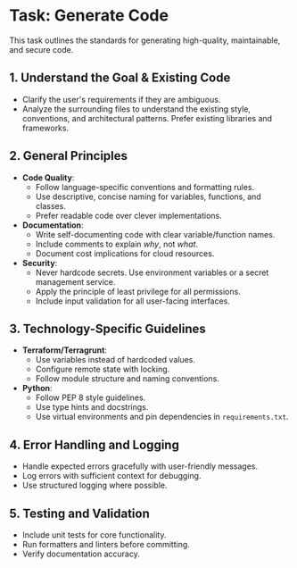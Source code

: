 # Task: Generate Code

This task outlines the standards for generating high-quality, maintainable, and secure code.

## 1. Understand the Goal & Existing Code

- Clarify the user's requirements if they are ambiguous.
- Analyze the surrounding files to understand the existing style, conventions, and architectural patterns. Prefer existing libraries and frameworks.

## 2. General Principles

- **Code Quality**:
  - Follow language-specific conventions and formatting rules.
  - Use descriptive, concise naming for variables, functions, and classes.
  - Prefer readable code over clever implementations.
- **Documentation**:
  - Write self-documenting code with clear variable/function names.
  - Include comments to explain *why*, not *what*.
  - Document cost implications for cloud resources.
- **Security**:
  - Never hardcode secrets. Use environment variables or a secret management service.
  - Apply the principle of least privilege for all permissions.
  - Include input validation for all user-facing interfaces.

## 3. Technology-Specific Guidelines

- **Terraform/Terragrunt**:
  - Use variables instead of hardcoded values.
  - Configure remote state with locking.
  - Follow module structure and naming conventions.
- **Python**:
  - Follow PEP 8 style guidelines.
  - Use type hints and docstrings.
  - Use virtual environments and pin dependencies in `requirements.txt`.

## 4. Error Handling and Logging

- Handle expected errors gracefully with user-friendly messages.
- Log errors with sufficient context for debugging.
- Use structured logging where possible.

## 5. Testing and Validation

- Include unit tests for core functionality.
- Run formatters and linters before committing.
- Verify documentation accuracy.

